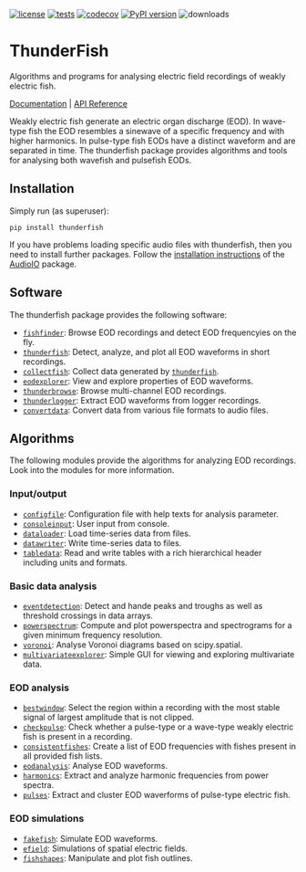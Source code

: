 [![license](https://img.shields.io/pypi/l/thunderfish.svg)](https://github.com/bendalab/thunderfish/blob/master/LICENSE)
[![tests](https://github.com/bendalab/thunderfish/workflows/tests/badge.svg)](https://github.com/bendalab/thunderfish/actions)
[![codecov](https://codecov.io/gh/bendalab/thunderfish/branch/master/graph/badge.svg)](https://codecov.io/gh/bendalab/thunderfish)
[![PyPI version](https://img.shields.io/pypi/v/thunderfish.svg)](https://pypi.python.org/pypi/thunderfish/)
![downloads](https://img.shields.io/pypi/dm/thunderfish.svg)
<!--
![python](https://img.shields.io/pypi/pyversions/thunderfish.svg)
![issues open](https://img.shields.io/github/issues/bendalab/thunderfish.svg)
![issues closed](https://img.shields.io/github/issues-closed/bendalab/thunderfish.svg)
![pullrequests open](https://img.shields.io/github/issues-pr/bendalab/thunderfish.svg)
![pullrequests closed](https://img.shields.io/github/issues-pr-closed/bendalab/thunderfish.svg)
-->

# ThunderFish

Algorithms and programs for analysing electric field recordings of
weakly electric fish.

[Documentation](https://bendalab.github.io/thunderfish/) |
[API Reference](https://bendalab.github.io/thunderfish/api/)

Weakly electric fish generate an electric organ discharge (EOD).  In
wave-type fish the EOD resembles a sinewave of a specific frequency
and with higher harmonics. In pulse-type fish EODs have a distinct
waveform and are separated in time. The thunderfish package provides
algorithms and tools for analysing both wavefish and pulsefish EODs.


## Installation

Simply run (as superuser):
```
pip install thunderfish
```

If you have problems loading specific audio files with thunderfish,
then you need to install further packages. Follow the [installation
instructions](https://bendalab.github.io/audioio/installation/) of the
[AudioIO](https://bendalab.github.io/audioio/) package.


## Software

The thunderfish package provides the following software:

- [`fishfinder`](https://bendalab.github.io/thunderfish/fishfinder/): Browse EOD recordings and detect EOD frequencyies on the fly.
- [`thunderfish`](https://bendalab.github.io/thunderfish/thunderfish/): Detect, analyze, and plot all EOD waveforms in short recordings.
- [`collectfish`](https://bendalab.github.io/thunderfish/collectfish/): Collect data generated by [`thunderfish`](https://bendalab.github.io/thunderfish/thunderfish/).
- [`eodexplorer`](https://bendalab.github.io/thunderfish/eodexplorer/): View and explore properties of EOD waveforms.
- [`thunderbrowse`](https://bendalab.github.io/thunderfish/api/thunderbrowse/): Browse multi-channel EOD recordings.
- [`thunderlogger`](https://bendalab.github.io/thunderfish/api/thunderlogger/): Extract EOD waveforms from logger recordings.
- [`convertdata`](https://bendalab.github.io/thunderfish/api/convertdata/): Convert data from various file formats to audio files.


## Algorithms

The following modules provide the algorithms for analyzing EOD recordings.
Look into the modules for more information.

### Input/output

- [`configfile`](https://bendalab.github.io/thunderfish/api/configfile.html): Configuration file with help texts for analysis parameter.
- [`consoleinput`](https://bendalab.github.io/thunderfish/api/consoleinput.html): User input from console.
- [`dataloader`](https://bendalab.github.io/thunderfish/api/dataloader.html): Load time-series data from files.
- [`datawriter`](https://bendalab.github.io/thunderfish/api/datawriter.html): Write time-series data to files.
- [`tabledata`](https://bendalab.github.io/thunderfish/api/tabledata.html): Read and write tables with a rich hierarchical header including units and formats.

### Basic data analysis

- [`eventdetection`](https://bendalab.github.io/thunderfish/api/eventdetection.html): Detect and hande peaks and troughs as well as threshold crossings in data arrays.
- [`powerspectrum`](https://bendalab.github.io/thunderfish/api/powerspectrum.html): Compute and plot powerspectra and spectrograms for a given minimum frequency resolution.
- [`voronoi`](https://bendalab.github.io/thunderfish/api/voronoi.html): Analyse Voronoi diagrams based on scipy.spatial.
- [`multivariateexplorer`](https://bendalab.github.io/thunderfish/api/multivariateexplorer.html): Simple GUI for viewing and exploring multivariate data.

### EOD analysis

- [`bestwindow`](https://bendalab.github.io/thunderfish/api/bestwindow.html): Select the region within a recording with the most stable signal of largest amplitude that is not clipped.
- [`checkpulse`](https://bendalab.github.io/thunderfish/api/checkpulse.html): Check whether a pulse-type or a wave-type weakly electric fish is present in a recording.
- [`consistentfishes`](https://bendalab.github.io/thunderfish/api/consistentfishes.html): Create a list of EOD frequencies with fishes present in all provided fish lists.
- [`eodanalysis`](https://bendalab.github.io/thunderfish/api/eodanalysis.html): Analyse EOD waveforms.
- [`harmonics`](https://bendalab.github.io/thunderfish/api/harmonics.html): Extract and analyze harmonic frequencies from power spectra.
- [`pulses`](https://bendalab.github.io/thunderfish/api/pulses.html): Extract and cluster EOD waverforms of pulse-type electric fish.

### EOD simulations

- [`fakefish`](https://bendalab.github.io/thunderfish/api/fakefish.html): Simulate EOD waveforms.
- [`efield`](https://bendalab.github.io/thunderfish/api/efield.html): Simulations of spatial electric fields.
- [`fishshapes`](https://bendalab.github.io/thunderfish/api/fishshapes.html): Manipulate and plot fish outlines.



